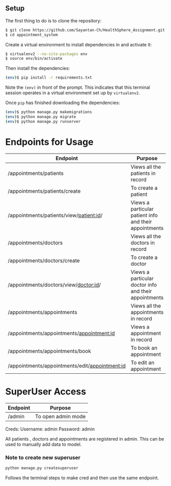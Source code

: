 ## Setup

The first thing to do is to clone the repository:

```sh
$ git clone https://github.com/Sayantan-Ch/HealthSphere_Assignment.git
$ cd appointment_system
```

Create a virtual environment to install dependencies in and activate it:

```sh
$ virtualenv2 --no-site-packages env
$ source env/bin/activate
```

Then install the dependencies:

```sh
(env)$ pip install -r requirements.txt
```
Note the `(env)` in front of the prompt. This indicates that this terminal
session operates in a virtual environment set up by `virtualenv2`.

Once `pip` has finished downloading the dependencies:
```sh
(env)$ python manage.py makemigrations
(env)$ python manage.py migrate
(env)$ python manage.py runserver

```

# Endpoints for Usage


|   Endpoint    | Purpose |
| ------------- | ------------- |
| /appointments/patients  | Views all the patients in record  |
| /appointments/patients/create  | To create a patient  |
| /appointments/patients/view/<patient:id>/  | Views a particular patient info and their appointments  |
| /appointments/doctors  | Views all the doctors in record  |
| /appointments/doctors/create  | To create a doctor  |
| /appointments/doctors/view/<doctor:id>/  | Views a particular doctor info and their appointments  |
| /appointments/appointments  | Views all the appointments in record  |
| /appointments/appointments/<appointment:id>   | Views a appointment in record  |
| /appointments/appointments/book  | To book an appointment  |
| /appointments/appointments/edit/<appointment:id> | To edit an appointment  |
    
    
# SuperUser Access

|   Endpoint    | Purpose |
| ------------- | ------------- |
| /admin  | To open admin mode  |

Creds: 
    Username: admin
    Password: admin

All patients , doctors and appointments are registered in admin. This can be used to manually add data to model.

### Note to create new superuser 

```sh
python manage.py createsuperuser
```

Follows the terminal steps to make cred and then use the same endpoint.
